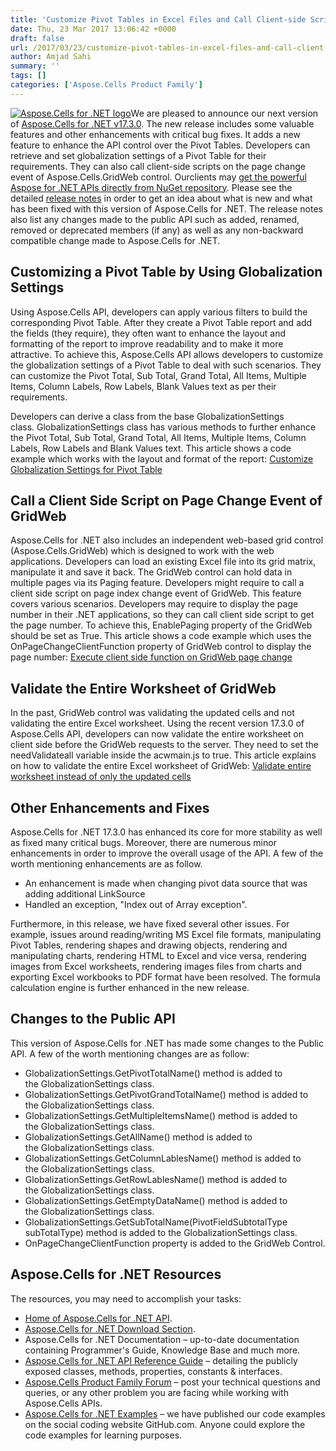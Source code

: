 ```yaml
---
title: 'Customize Pivot Tables in Excel Files and Call Client-side Scripts for GridWeb in .NET'
date: Thu, 23 Mar 2017 13:06:42 +0000
draft: false
url: /2017/03/23/customize-pivot-tables-in-excel-files-and-call-client-side-scripts-for-gridweb-in-.net/
author: Amjad Sahi
summary: ''
tags: []
categories: ['Aspose.Cells Product Family']
---
```


[![Aspose.Cells for .NET logo][1]](http://www.aspose.com/.net/excel-component.aspx "Aspose.Cells for .NET API")We are pleased to announce our next version of [Aspose.Cells for .NET v17.3.0][2]. The new release includes some valuable features and other enhancements with critical bug fixes. It adds a new feature to enhance the API control over the Pivot Tables. Developers can retrieve and set globalization settings of a Pivot Table for their requirements. They can also call client-side scripts on the page change event of Aspose.Cells.GridWeb control. Ourclients may [get the powerful Aspose for .NET APIs directly from NuGet repository][3]. Please see the detailed [release notes][4] in order to get an idea about what is new and what has been fixed with this version of Aspose.Cells for .NET. The release notes also list any changes made to the public API such as added, renamed, removed or deprecated members (if any) as well as any non-backward compatible change made to Aspose.Cells for .NET.

## Customizing a Pivot Table by Using Globalization Settings

Using Aspose.Cells API, developers can apply various filters to build the corresponding Pivot Table. After they create a Pivot Table report and add the fields (they require), they often want to enhance the layout and formatting of the report to improve readability and to make it more attractive. To achieve this, Aspose.Cells API allows developers to customize the globalization settings of a Pivot Table to deal with such scenarios. They can customize the Pivot Total, Sub Total, Grand Total, All Items, Multiple Items, Column Labels, Row Labels, Blank Values text as per their requirements.  
  
Developers can derive a class from the base GlobalizationSettings class. GlobalizationSettings class has various methods to further enhance the Pivot Total, Sub Total, Grand Total, All Items, Multiple Items, Column Labels, Row Labels and Blank Values text. This article shows a code example which works with the layout and format of the report: [Customize Globalization Settings for Pivot Table][5]

## Call a Client Side Script on Page Change Event of GridWeb

Aspose.Cells for .NET also includes an independent web-based grid control (Aspose.Cells.GridWeb) which is designed to work with the web applications. Developers can load an existing Excel file into its grid matrix, manipulate it and save it back. The GridWeb control can hold data in multiple pages via its Paging feature. Developers might require to call a client side script on page index change event of GridWeb. This feature covers various scenarios. Developers may require to display the page number in their .NET applications, so they can call client side script to get the page number. To achieve this, EnablePaging property of the GridWeb should be set as True. This article shows a code example which uses the OnPageChangeClientFunction property of GridWeb control to display the page number: [Execute client side function on GridWeb page change][6] 

## Validate the Entire Worksheet of GridWeb

In the past, GridWeb control was validating the updated cells and not validating the entire Excel worksheet. Using the recent version 17.3.0 of Aspose.Cells API, developers can now validate the entire worksheet on client side before the GridWeb requests to the server. They need to set the needValidateall variable inside the acwmain.js to true. This article explains on how to validate the entire Excel worksheet of GridWeb: [Validate entire worksheet instead of only the updated cells][7]

## Other Enhancements and Fixes

Aspose.Cells for .NET 17.3.0 has enhanced its core for more stability as well as fixed many critical bugs. Moreover, there are numerous minor enhancements in order to improve the overall usage of the API. A few of the worth mentioning enhancements are as follow.

*   An enhancement is made when changing pivot data source that was adding additional LinkSource
*   Handled an exception, "Index out of Array exception".

Furthermore, in this release, we have fixed several other issues. For example, issues around reading/writing MS Excel file formats, manipulating Pivot Tables, rendering shapes and drawing objects, rendering and manipulating charts, rendering HTML to Excel and vice versa, rendering images from Excel worksheets, rendering images files from charts and exporting Excel workbooks to PDF format have been resolved. The formula calculation engine is further enhanced in the new release.

## Changes to the Public API

This version of Aspose.Cells for .NET has made some changes to the Public API. A few of the worth mentioning changes are as follow:

*   GlobalizationSettings.GetPivotTotalName() method is added to the GlobalizationSettings class.
*   GlobalizationSettings.GetPivotGrandTotalName() method is added to the GlobalizationSettings class.
*   GlobalizationSettings.GetMultipleItemsName() method is added to the GlobalizationSettings class.
*   GlobalizationSettings.GetAllName() method is added to the GlobalizationSettings class.
*   GlobalizationSettings.GetColumnLablesName() method is added to the GlobalizationSettings class.
*   GlobalizationSettings.GetRowLablesName() method is added to the GlobalizationSettings class.
*   GlobalizationSettings.GetEmptyDataName() method is added to the GlobalizationSettings class.
*   GlobalizationSettings.GetSubTotalName(PivotFieldSubtotalType subTotalType) method is added to the GlobalizationSettings class.
*   OnPageChangeClientFunction property is added to the GridWeb Control.

  

## Aspose.Cells for .NET Resources

The resources, you may need to accomplish your tasks:

*   [Home of Aspose.Cells for .NET API][8].
*   [Aspose.Cells for .NET Download Section][9].
*   Aspose.Cells for .NET Documentation – up-to-date documentation containing Programmer's Guide, Knowledge Base and much more.
*   [Aspose.Cells for .NET API Reference Guide][10] – detailing the publicly exposed classes, methods, properties, constants & interfaces.
*   [Aspose.Cells Product Family Forum][11] – post your technical questions and queries, or any other problem you are facing while working with Aspose.Cells APIs.
*   [Aspose.Cells for .NET Examples][12] – we have published our code examples on the social coding website GitHub.com. Anyone could explore the code examples for learning purposes.




[1]: https://blog.aspose.com/wp-content/uploads/sites/2/2013/08/aspose-Cells-for-net_100.png "Aspose.Cells for .NET logo"
[2]: http://www.aspose.com/downloads/cells/net/new-releases/aspose.cells-for-.net-17.3.0/
[3]: https://www.nuget.org/packages/Aspose.Cells/
[4]: https://docs.aspose.com/display/cellsnet/Aspose.Cells+for+.NET+17.3.0+Release+Notes
[5]: https://docs.aspose.com/display/cellsnet/Customize+Globalization+Settings+for+Pivot+Table
[6]: https://docs.aspose.com/display/cellsnet/Execute+client+side+function+on+GridWeb+page+change
[7]: https://docs.aspose.com/display/cellsnet/Validate+entire+worksheet+instead+of+only+the+updated+cells
[8]: https://www.aspose.com/products/cells/net
[9]: http://www.aspose.com/downloads/cells/net
[10]: http://www.aspose.com/api/net/cells
[11]: https://forum.aspose.com/
[12]: https://github.com/aspose-cells/Aspose.Cells-for-.NET




